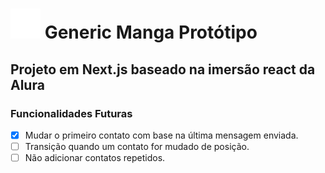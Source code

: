 # ![icon](./.github/readme-images/zap.png) Generic Manga Protótipo

## Projeto em Next.js baseado na imersão react da Alura

### Funcionalidades Futuras

- [x] Mudar o primeiro contato com base na última mensagem enviada.
- [ ] Transição quando um contato for mudado de posição.
- [ ] Não adicionar contatos repetidos.
